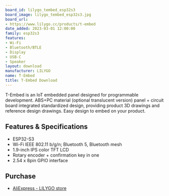 ```yaml
---
board_id: lilygo_tembed_esp32s3
board_image: lilygo_tembed_esp32s3.jpg
board_url:
- https://www.lilygo.cc/products/t-embed
date_added: 2023-03-01 12:00:00
family: esp32s3
features:
- Wi-Fi
- Bluetooth/BTLE
- Display
- USB-C
- Speaker
layout: download
manufacturer: LILYGO
name: T-Embed
title: T-Embed Download
---
```


T-Embed is an IoT embedded panel designed for programmable development. ABS+PC material (optional translucent version) panel + circuit board integrated standardized design, providing product 3D drawings and reference design drawings. Easy design to embed on your product.

## Features & Specifications

* ESP32-S3
* Wi-Fi IEEE 802.11 b/g/n; Bluetooth 5, Bluetooth mesh
* 1.9-inch IPS color TFT LCD
* Rotary encoder + confirmation key in one
* 2.54 x 8pin GPIO interface

## Purchase

* [AliExpress - LILYGO store](https://www.aliexpress.us/item/3256804730566839.html)
